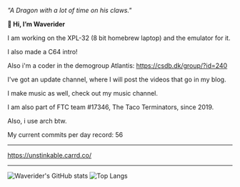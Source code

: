 *"A Dragon with a lot of time on his claws."*

**👋 Hi, I’m Waverider**

I am working on the XPL-32 (8 bit homebrew laptop)
and the emulator for it.

I also made a C64 intro!

Also i'm a coder in the demogroup Atlantis: https://csdb.dk/group/?id=240

I've got an update channel, where I will post the videos that go in my blog.

I make music as well, check out my music channel.

I am also part of FTC team #17346, The Taco Terminators, since 2019.

Also, i use arch btw.

My current commits per day record: 56
__________________________________________________

https://unstinkable.carrd.co/
__________________________________________________

![Waverider's GitHub stats](https://github-readme-stats.vercel.app/api?username=liaminventions&theme=radical&show_icons=true)
![Top Langs](https://github-readme-stats.vercel.app/api/top-langs/?username=liaminventions&theme=radical&show_icons=true)

<!---
liaminventions/liaminventions is a ✨ special ✨ repository because its `README.md` (this file) appears on your GitHub profile.
You can click the Preview link to take a look at your changes.
--->

